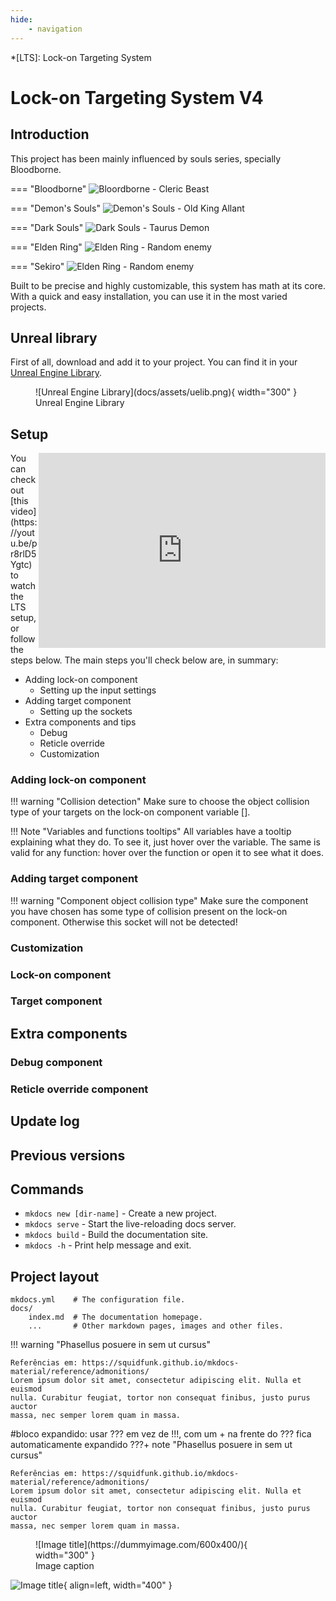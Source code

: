 ```yaml
---
hide:
    - navigation
---
```

*[LTS]: Lock-on Targeting System


# Lock-on Targeting System V4

## Introduction
This project has been mainly influenced by souls series, specially Bloodborne.

<div class="grid" markdown>

=== "Bloodborne"
    ![Bloordborne - Cleric Beast](docs/assets/cleric-beast.jpg)

=== "Demon's Souls"
    ![Demon's Souls - Old King Allant](docs/assets/old-king-allant.jpg)

=== "Dark Souls"
    ![Dark Souls - Taurus Demon](docs/assets/taurus-demon.jpg)

=== "Elden Ring"
    ![Elden Ring - Random enemy](docs/assets/elden-ring.jpg)

=== "Sekiro"
    ![Elden Ring - Random enemy](docs/assets/sekiro.png)

</div>

Built to be precise and highly customizable, this system has math at its core. With a quick and easy installation, you can use it in the most varied projects.

## Unreal library
First of all, download and add it to your project. You can find it in your [Unreal Engine Library](https://www.unrealengine.com/marketplace/en-US/product/lock-on-targeting-system).

<figure markdown>
  ![Unreal Engine Library](docs/assets/uelib.png){ width="300" }
  <figcaption>Unreal Engine Library</figcaption>
</figure>

## Setup
<div class="video-wrapper">
  <iframe width="459" height="312" align="right" src="https://www.youtube.com/watch?v=pr8rlD5Ygtc&list=PLHdESzTufIOS8v6lpmFAojAq0arxGNomT&index=2" frameborder="0" allowfullscreen></iframe>
</div>
You can check out [this video](https://youtu.be/pr8rlD5Ygtc) to watch the LTS setup, or follow the steps below. The main steps you'll check below are, in summary:

* Adding lock-on component
    * Setting up the input settings
* Adding target component
    * Setting up the sockets
* Extra components and tips
    * Debug
    * Reticle override
    * Customization

### Adding lock-on component

!!! warning "Collision detection"
    Make sure to choose the object collision type of your targets on the lock-on component variable [].


!!! Note "Variables and functions tooltips"
    All variables have a tooltip explaining what they do. To see it, just hover over the variable. The same is valid for any function: hover over the function or open it to see what it does.


### Adding target component

!!! warning "Component object collision type"
    Make sure the component you have chosen has some type of collision present on the lock-on component. Otherwise this socket will not be detected!


### Customization

### Lock-on component

### Target component

## Extra components

### Debug component

### Reticle override component


## Update log

## Previous versions

## Commands

* `mkdocs new [dir-name]` - Create a new project.
* `mkdocs serve` - Start the live-reloading docs server.
* `mkdocs build` - Build the documentation site.
* `mkdocs -h` - Print help message and exit.

## Project layout

    mkdocs.yml    # The configuration file.
    docs/
        index.md  # The documentation homepage.
        ...       # Other markdown pages, images and other files.

!!! warning "Phasellus posuere in sem ut cursus"
    
    Referências em: https://squidfunk.github.io/mkdocs-material/reference/admonitions/
    Lorem ipsum dolor sit amet, consectetur adipiscing elit. Nulla et euismod
    nulla. Curabitur feugiat, tortor non consequat finibus, justo purus auctor
    massa, nec semper lorem quam in massa.

#bloco expandido: usar ??? em vez de !!!, com um + na frente do ??? fica automaticamente expandido
???+ note "Phasellus posuere in sem ut cursus"
    
    Referências em: https://squidfunk.github.io/mkdocs-material/reference/admonitions/
    Lorem ipsum dolor sit amet, consectetur adipiscing elit. Nulla et euismod
    nulla. Curabitur feugiat, tortor non consequat finibus, justo purus auctor
    massa, nec semper lorem quam in massa.


<figure markdown>
  ![Image title](https://dummyimage.com/600x400/){ width="300" }
  <figcaption>Image caption</figcaption>
</figure>

![Image title](https://dummyimage.com/600x400/eee/aaa){ align=left, width="400" }
